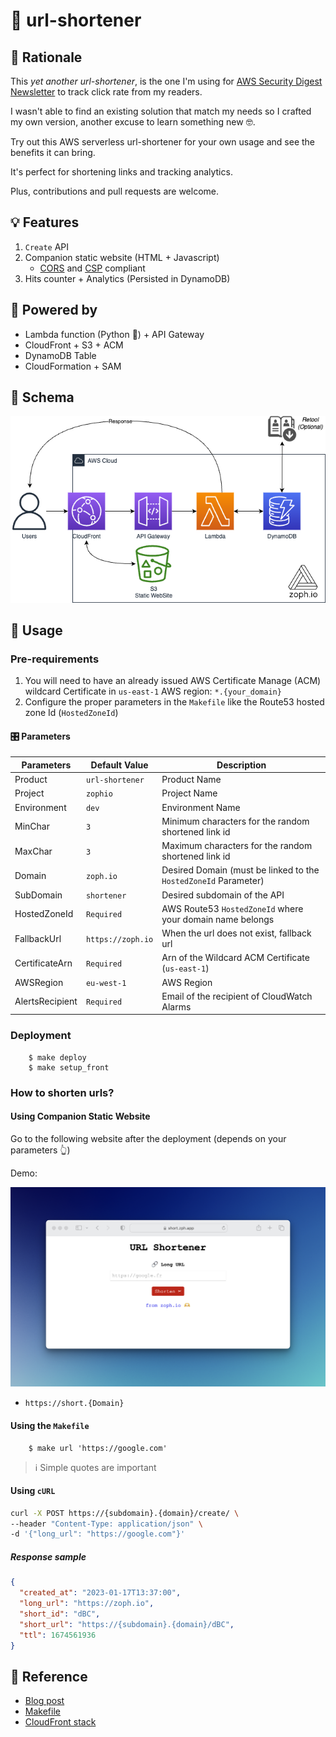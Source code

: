 # 🔗 url-shortener

## 🧠 Rationale

This _yet another url-shortener_, is the one I'm using for [AWS Security Digest Newsletter](https://awssecuritydigest.com) to track click rate from my readers.

I wasn't able to find an existing solution that match my needs so I crafted my own version, another excuse to learn something new 🤓.

Try out this AWS serverless url-shortener for your own usage and see the benefits it can bring.

It's perfect for shortening links and tracking analytics.

Plus, contributions and pull requests are welcome.

## 💡 Features

1. `Create` API
2. Companion static website (HTML + Javascript)
   - [CORS](https://developer.mozilla.org/en-US/docs/Web/HTTP/CORS) and [CSP](https://developer.mozilla.org/en-US/docs/Web/HTTP/CSP) compliant
3. Hits counter + Analytics (Persisted in DynamoDB)

## 🔋 Powered by

- Lambda function (Python 🐍) + API Gateway
- CloudFront + S3 + ACM
- DynamoDB Table
- CloudFormation + SAM

## 📐 Schema

![Architecture Schema](./assets/schema.drawio.png)

## 🚀 Usage

### Pre-requirements

1. You will need to have an already issued AWS Certificate Manage (ACM) wildcard Certificate in `us-east-1` AWS region: `*.{your_domain}`
2. Configure the proper parameters in the `Makefile` like the Route53 hosted zone Id (`HostedZoneId`)

#### 🎛 Parameters

| Parameters      | Default Value     | Description                                                     |
| --------------- | ----------------- | --------------------------------------------------------------- |
| Product         | `url-shortener`   | Product Name                                                    |
| Project         | `zophio`          | Project Name                                                    |
| Environment     | `dev`             | Environment Name                                                |
| MinChar         | `3`               | Minimum characters for the random shortened link id             |
| MaxChar         | `3`               | Maximum characters for the random shortened link id             |
| Domain          | `zoph.io`         | Desired Domain (must be linked to the `HostedZoneId` Parameter) |
| SubDomain       | `shortener`       | Desired subdomain of the API                                    |
| HostedZoneId    | `Required`        | AWS Route53 `HostedZoneId` where your domain name belongs       |
| FallbackUrl     | `https://zoph.io` | When the url does not exist, fallback url                       |
| CertificateArn  | `Required`        | Arn of the Wildcard ACM Certificate (`us-east-1`)               |
| AWSRegion       | `eu-west-1`       | AWS Region                                                      |
| AlertsRecipient | `Required`        | Email of the recipient of CloudWatch Alarms                     |

### Deployment

        $ make deploy
        $ make setup_front

### How to shorten urls?

#### Using Companion Static Website

Go to the following website after the deployment (depends on your parameters :point_up_2:)

Demo:

[![DemoWebsite](assets/demo-website.png)](https://short.zph.app)

- `https://short.{Domain}`

#### Using the `Makefile`

        $ make url 'https://google.com'

> ℹ️ Simple quotes are important

#### Using `cURL`

```bash
curl -X POST https://{subdomain}.{domain}/create/ \
--header "Content-Type: application/json" \
-d '{"long_url": "https://google.com"}'
```

##### Response sample

```json
{
  "created_at": "2023-01-17T13:37:00",
  "long_url": "https://zoph.io",
  "short_id": "dBC",
  "short_url": "https://{subdomain}.{domain}/dBC",
  "ttl": 1674561936
}
```

## 📖 Reference

- [Blog post](https://blog.ruanbekker.com/blog/2018/11/30/how-to-setup-a-serverless-url-shortener-with-api-gateway-lambda-and-dynamodb-on-aws/)
- [Makefile](https://itecnote.com/tecnote/r-how-to-pass-argument-to-makefile-from-command-line/)
- [CloudFront stack](https://github.com/aws-samples/amazon-cloudfront-secure-static-site/tree/master)
